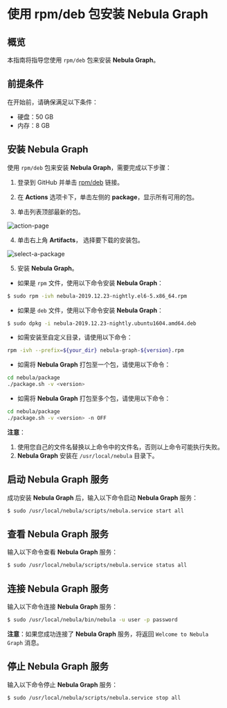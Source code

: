 # 使用 rpm/deb 包安装 **Nebula Graph**

## 概览

本指南将指导您使用 `rpm/deb` 包来安装 **Nebula Graph**。

## 前提条件

在开始前，请确保满足以下条件：

* 硬盘：50 GB
* 内存：8 GB

## 安装 **Nebula Graph**

使用 `rpm/deb` 包来安装 **Nebula Graph**，需要完成以下步骤：

1. 登录到 GitHub 并单击 [rpm/deb](https://github.com/vesoft-inc/nebula/actions) 链接。

2. 在 **Actions** 选项卡下，单击左侧的 **package**，显示所有可用的包。

3. 单击列表顶部最新的包。

![action-page](https://user-images.githubusercontent.com/40747875/71390992-59d1be80-263d-11ea-9d61-1d7fbeb1d8c5.png)

4. 单击右上角 **Artifacts**， 选择要下载的安装包。

![select-a-package](https://user-images.githubusercontent.com/40747875/71389414-415ea580-2637-11ea-8930-eaef1e8a5d17.png)

5. 安装 **Nebula Graph**。

* 如果是 `rpm` 文件，使用以下命令安装 **Nebula Graph**：

```bash
$ sudo rpm -ivh nebula-2019.12.23-nightly.el6-5.x86_64.rpm
```

* 如果是 `deb` 文件，使用以下命令安装 **Nebula Graph**：

```bash
$ sudo dpkg -i nebula-2019.12.23-nightly.ubuntu1604.amd64.deb
```

* 如需安装至自定义目录，请使用以下命令：

```bash
rpm -ivh --prefix=${your_dir} nebula-graph-${version}.rpm
```

* 如需将 **Nebula Graph** 打包至一个包，请使用以下命令：

```bash
cd nebula/package
./package.sh -v <version>
```

* 如需将 **Nebula Graph** 打包至多个包，请使用以下命令：

```bash
cd nebula/package
./package.sh -v <version> -n OFF
```

**注意**：

1. 使用您自己的文件名替换以上命令中的文件名，否则以上命令可能执行失败。
2. **Nebula Graph** 安装在 `/usr/local/nebula` 目录下。

## 启动 **Nebula Graph** 服务

成功安装 **Nebula Graph** 后，输入以下命令启动 **Nebula Graph** 服务：

```bash
$ sudo /usr/local/nebula/scripts/nebula.service start all
```

## 查看 **Nebula Graph** 服务

输入以下命令查看 **Nebula Graph** 服务：

```bash
$ sudo /usr/local/nebula/scripts/nebula.service status all
```

## 连接 **Nebula Graph** 服务

输入以下命令连接 **Nebula Graph** 服务：

```bash
$ sudo /usr/local/nebula/bin/nebula -u user -p password
```

**注意**：如果您成功连接了 **Nebula Graph** 服务，将返回 `Welcome to Nebula Graph` 消息。

## 停止 **Nebula Graph** 服务

输入以下命令停止 **Nebula Graph** 服务：

```bash
$ sudo /usr/local/nebula/scripts/nebula.service stop all
```
